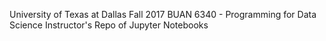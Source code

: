 University of Texas at Dallas
Fall 2017
BUAN 6340 - Programming for Data Science
Instructor's Repo of Jupyter Notebooks
 